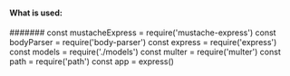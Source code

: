 #### What is used:
#######
const mustacheExpress = require('mustache-express')
const bodyParser = require('body-parser')
const express = require('express')
const models = require('./models')
const multer = require('multer')
const path = require('path')
const app = express()
